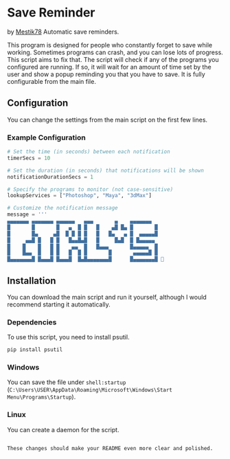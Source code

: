 # Save Reminder
by [Mestik78](github.com/Mestik78)
Automatic save reminders.

This program is designed for people who constantly forget to save while working. Sometimes programs can crash, and you can lose lots of progress. This script aims to fix that.
The script will check if any of the programs you configured are running. If so, it will wait for an amount of time set by the user and show a popup reminding you that you have to save.
It is fully configurable from the main file.

## Configuration
You can change the settings from the main script on the first few lines.
### Example Configuration
```python
# Set the time (in seconds) between each notification
timerSecs = 10

# Set the duration (in seconds) that notifications will be shown
notificationDurationSecs = 1

# Specify the programs to monitor (not case-sensitive)
lookupServices = ["Photoshop", "Maya", "3dMax"]

# Customize the notification message
message = '''
▄▄▄▄▄▄▄ ▄▄▄▄▄▄▄ ▄▄▄▄▄▄   ▄▄▄       ▄    ▄▄▄▄▄▄▄ 
█       █       █   ▄  █ █   █    ▄█ █▄ █       █
█       █▄     ▄█  █ █ █ █   █   █▄   ▄ █  ▄▄▄▄▄█
█     ▄▄█ █   █ █   █▄▄█▄█   █     █▄█  █ █▄▄▄▄▄ 
█    █    █   █ █    ▄▄  █   █▄▄▄       █▄▄▄▄▄  █
█    █▄▄  █   █ █   █  █ █       █       ▄▄▄▄▄█ █
█▄▄▄▄▄▄▄█ █▄▄▄█ █▄▄▄█  █▄█▄▄▄▄▄▄▄█      █▄▄▄▄▄▄▄█ 🫶
```

## Installation
You can download the main script and run it yourself, although I would recommend starting it automatically.
### Dependencies
To use this script, you need to install psutil.
```python
pip install psutil
```
### Windows
You can save the file under `shell:startup` (`C:\Users\USER\AppData\Roaming\Microsoft\Windows\Start Menu\Programs\Startup`).
### Linux
You can create a daemon for the script.
```

These changes should make your README even more clear and polished.
